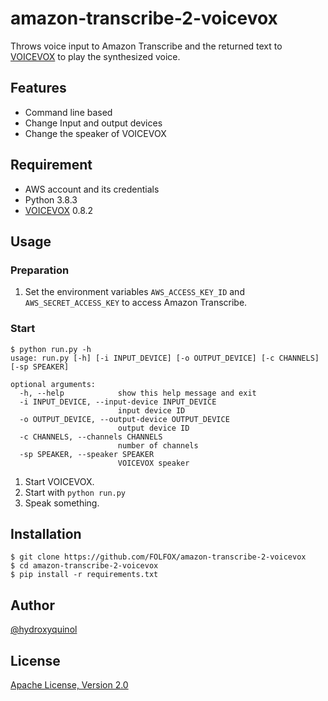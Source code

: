 # amazon-transcribe-2-voicevox

Throws voice input to Amazon Transcribe and the returned text to [VOICEVOX](https://voicevox.hiroshiba.jp/) to play the synthesized voice.

## Features
 
- Command line based
- Change Input and output devices
- Change the speaker of VOICEVOX
 
## Requirement
 
- AWS account and its credentials
- Python 3.8.3
- [VOICEVOX](https://voicevox.hiroshiba.jp/) 0.8.2
 
## Usage
### Preparation

1. Set the environment variables `AWS_ACCESS_KEY_ID` and `AWS_SECRET_ACCESS_KEY` to access Amazon Transcribe.

### Start
```
$ python run.py -h
usage: run.py [-h] [-i INPUT_DEVICE] [-o OUTPUT_DEVICE] [-c CHANNELS] [-sp SPEAKER]

optional arguments:
  -h, --help            show this help message and exit
  -i INPUT_DEVICE, --input-device INPUT_DEVICE
                        input device ID
  -o OUTPUT_DEVICE, --output-device OUTPUT_DEVICE
                        output device ID
  -c CHANNELS, --channels CHANNELS
                        number of channels
  -sp SPEAKER, --speaker SPEAKER
                        VOICEVOX speaker
```

1. Start VOICEVOX.
2. Start with `python run.py`
3. Speak something.
 
## Installation
```
$ git clone https://github.com/FOLFOX/amazon-transcribe-2-voicevox
$ cd amazon-transcribe-2-voicevox
$ pip install -r requirements.txt
```

## Author
[@hydroxyquinol](https://twitter.com/hydroxyquinol)

## License
[Apache License, Version 2.0](http://www.apache.org/licenses/LICENSE-2.0)
